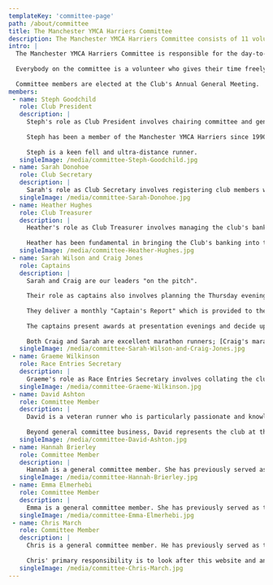 ```yaml
---
templateKey: 'committee-page'
path: /about/committee
title: The Manchester YMCA Harriers Committee
description: The Manchester YMCA Harriers Committee consists of 11 volunteers who have been elected by the Club's members to manage the Club's affairs
intro: |
  The Manchester YMCA Harriers Committee is responsible for the day-to-day running of the club and making decisions that will affect the future of the club.
  
  Everybody on the committee is a volunteer who gives their time freely for the benefit of the club and its members.
  
  Committee members are elected at the Club's Annual General Meeting.
members:
 - name: Steph Goodchild
   role: Club President
   description: |
     Steph's role as Club President involves chairing committee and general meetings, making a speech at the club's Annual General Meeting and generally being a good egg!
     
     Steph has been a member of the Manchester YMCA Harriers since 1990; she has served on the Committee for fifteen years and has previously been the Club Treasurer for ten years. She is the first woman to hold the role of Club President in our history!
     
     Steph is a keen fell and ultra-distance runner.
   singleImage: /media/committee-Steph-Goodchild.jpg
 - name: Sarah Donohoe
   role: Club Secretary
   description: |
     Sarah's role as Club Secretary involves registering club members with England Athletics and managing the membership of the club. The Club Secretary is also responsible for administrative tasks around committee meetings and the Club's Annual General Meeting, including the collation of agendas, the recording of minutes and distributing these as required.
   singleImage: /media/committee-Sarah-Donohoe.jpg
 - name: Heather Hughes
   role: Club Treasurer
   description: |
     Heather's role as Club Treasurer involves managing the club's bank account, maintaining a cash book and producing income and expenditure reports for general club activities. Her role also involves producing and delivering an annual statement and report for the club's Annual General Meeting.
     
     Heather has been fundamental in bringing the Club's banking into the 21st century, allowing us to take payment by BACS transfer.
   singleImage: /media/committee-Heather-Hughes.jpg
 - name: Sarah Wilson and Craig Jones
   role: Captains
   description: |
     Sarah and Craig are our leaders "on the pitch".
   
     Their role as captains also involves planning the Thursday evening group run and acting as leaders for the session, as well as organising marathon training sessions and routes.
   
     They deliver a monthly "Captain's Report" which is provided to the committee and an annual report at the Annual General Meeting.
   
     The captains present awards at presentation evenings and decide upon the annual award for our "most improved runner" as well as the weightings for our Christmas handicap race.
   
     Both Craig and Sarah are excellent marathon runners; [Craig's marathon PB is 2:34](/blog/2019-11-21-buenos-aires-marathon/) and Sarah's is 3:27.
   singleImage: /media/committee-Sarah-Wilson-and-Craig-Jones.jpg
 - name: Graeme Wilkinson
   role: Race Entries Secretary
   description: |
     Graeme's role as Race Entries Secretary involves collating the club's entry for the Manchester Area Cross Country League, the South East Lancs Cross Country League, the Greater Manchester, Northern and National Cross Country Championships.
   singleImage: /media/committee-Graeme-Wilkinson.jpg
 - name: David Ashton
   role: Committee Member
   description: |
     David is a veteran runner who is particularly passionate and knowledgeable about fell running.
     
     Beyond general committee business, David represents the club at the Manchester Area Cross Country League and South East Lancs Cross Country League Annual General Meetings. He was heavily involved in the organisation of our Blackleach Country Park race.
   singleImage: /media/committee-David-Ashton.jpg
 - name: Hannah Brierley
   role: Committee Member
   description: |
     Hannah is a general committee member. She has previously served as a Club Captain for five years, alongside Mark Griffiths.
   singleImage: /media/committee-Hannah-Brierley.jpg
 - name: Emma Elmerhebi
   role: Committee Member
   description: |
     Emma is a general committee member. She has previously served as the Club Secretary for two years.
   singleImage: /media/committee-Emma-Elmerhebi.jpg
 - name: Chris March
   role: Committee Member
   description: |
     Chris is a general committee member. He has previously served as the Club President for two years, from 2017 until 2019.
  
     Chris' primary responsibility is to look after this website and any other techy stuff.
   singleImage: /media/committee-Chris-March.jpg
---
```

